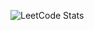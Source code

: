![LeetCode Stats](https://leetcode.card.workers.dev/richardktran?theme=nord&font=source_code_pro&extension=activity)